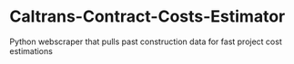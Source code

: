 # Caltrans-Contract-Costs-Estimator
Python webscraper that pulls past construction data for fast project cost estimations

